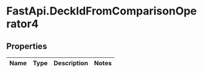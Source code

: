 # FastApi.DeckIdFromComparisonOperator4

## Properties
Name | Type | Description | Notes
------------ | ------------- | ------------- | -------------
